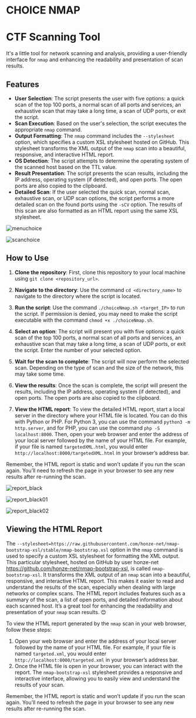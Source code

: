 # CHOICE NMAP

# CTF Scanning Tool

It's a little tool for network scanning and analysis, providing a user-friendly interface for `nmap` and enhancing the readability and presentation of scan results.

## Features

- **User Selection**: The script presents the user with five options: a quick scan of the top 100 ports, a normal scan of all ports and services, an exhaustive scan that may take a long time, a scan of UDP ports, or exit the script.
- **Scan Execution**: Based on the user's selection, the script executes the appropriate `nmap` command.
- **Output Formatting**: The `nmap` command includes the `--stylesheet` option, which specifies a custom XSL stylesheet hosted on GitHub. This stylesheet transforms the XML output of the `nmap` scan into a beautiful, responsive, and interactive HTML report.
- **OS Detection**: The script attempts to determine the operating system of the scanned host based on the TTL value.
- **Result Presentation**: The script presents the scan results, including the IP address, operating system (if detected), and open ports. The open ports are also copied to the clipboard.
- **Detailed Scan**: If the user selected the quick scan, normal scan, exhaustive scan, or UDP scan options, the script performs a more detailed scan on the found ports using the `-sCV` option. The results of this scan are also formatted as an HTML report using the same XSL stylesheet.

![menuchoice](https://github.com/4ndymcfly/choice-nmap/assets/30553433/66a79c5c-c84f-4a5b-a46d-d70aadd34e7e)

![scanchoice](https://github.com/4ndymcfly/choice-nmap/assets/30553433/44927735-0453-4538-8974-2e4bb6a389ca)

## How to Use

1. **Clone the repository**: First, clone this repository to your local machine using `git clone <repository_url>`.

2. **Navigate to the directory**: Use the command `cd <directory_name>` to navigate to the directory where the script is located.

3. **Run the script**: Use the command `./choiceNmap.sh <target_IP>` to run the script. If permission is denied, you may need to make the script executable with the command `chmod +x ./choiceNmap.sh`.

4. **Select an option**: The script will present you with five options: a quick scan of the top 100 ports, a normal scan of all ports and services, an exhaustive scan that may take a long time, a scan of UDP ports, or exit the script. Enter the number of your selected option.

5. **Wait for the scan to complete**: The script will now perform the selected scan. Depending on the type of scan and the size of the network, this may take some time.

6. **View the results**: Once the scan is complete, the script will present the results, including the IP address, operating system (if detected), and open ports. The open ports are also copied to the clipboard.

7. **View the HTML report**: To view the detailed HTML report, start a local server in the directory where your HTML file is located. You can do this with Python or PHP. For Python 3, you can use the command `python3 -m http.server`, and for PHP, you can use the command `php -S localhost:8000`. Then, open your web browser and enter the address of your local server followed by the name of your HTML file. For example, if your file is named `targetedXML.html`, you would enter `http://localhost:8000/targetedXML.html` in your browser’s address bar.

Remember, the HTML report is static and won’t update if you run the scan again. You’ll need to refresh the page in your browser to see any new results after re-running the scan.

![report_black](https://github.com/4ndymcfly/choice-nmap/assets/30553433/ae06b1c8-8154-4501-857b-798e432616ee)

![report_black01](https://github.com/4ndymcfly/choice-nmap/assets/30553433/e98cb140-f070-400d-a5ba-e28e44fa6c75)

![report_black02](https://github.com/4ndymcfly/choice-nmap/assets/30553433/77d901bc-8c2d-4827-924b-d351fc29a7a4)

## Viewing the HTML Report

The `--stylesheet=https://raw.githubusercontent.com/honze-net/nmap-bootstrap-xsl/stable/nmap-bootstrap.xsl` option in the `nmap` command is used to specify a custom XSL stylesheet for formatting the XML output. This particular stylesheet, hosted on GitHub by user honze-net https://github.com/honze-net/nmap-bootstrap-xsl, is called `nmap-bootstrap-xsl`. It transforms the XML output of an `nmap` scan into a beautiful, responsive, and interactive HTML report. This makes it easier to read and understand the results of the scan, especially when dealing with large networks or complex scans. The HTML report includes features such as a summary of the scan, a list of open ports, and detailed information about each scanned host. It’s a great tool for enhancing the readability and presentation of your `nmap` scan results. 😊

To view the HTML report generated by the `nmap` scan in your web browser, follow these steps:

1. Open your web browser and enter the address of your local server followed by the name of your HTML file. For example, if your file is named `targeted.xml`, you would enter `http://localhost:8000/targeted.xml` in your browser’s address bar.
2. Once the HTML file is open in your browser, you can interact with the report. The `nmap-bootstrap-xsl` stylesheet provides a responsive and interactive interface, allowing you to easily view and understand the results of your scan.

Remember, the HTML report is static and won’t update if you run the scan again. You’ll need to refresh the page in your browser to see any new results after re-running the scan.


